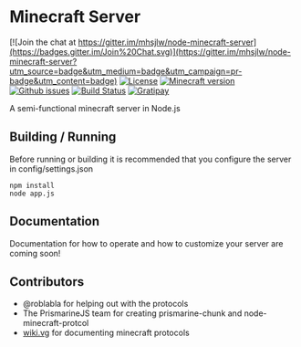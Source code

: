Minecraft Server
================

[![Join the chat at https://gitter.im/mhsjlw/node-minecraft-server](https://badges.gitter.im/Join%20Chat.svg)](https://gitter.im/mhsjlw/node-minecraft-server?utm_source=badge&utm_medium=badge&utm_campaign=pr-badge&utm_content=badge)
[![License](https://img.shields.io/badge/license-MIT-blue.svg)](https://github.com/mhsjlw/node-minecraft-server/blob/master/LICENSE)
[![Minecraft version](https://img.shields.io/badge/minecraft%20version-1.8-brightgreen.svg)](http://wiki.vg/Protocol)
[![Github issues](https://img.shields.io/github/issues/mhsjlw/node-minecraft-server.svg)](https://img.shields.io/github/issues/mhsjlw/node-minecraft-server.svg)
[![Build Status](https://img.shields.io/circleci/project/mhsjlw/node-minecraft-server/master.svg)](https://circleci.com/gh/mhsjlw/node-minecraft-server) [![Gratipay](https://img.shields.io/gratipay/mhsjlw.svg)](https://gratipay.com/~mhsjlw/)

A semi-functional minecraft server in Node.js

## Building / Running
Before running or building it is recommended that you configure the server in config/settings.json

    npm install
    node app.js

## Documentation
Documentation for how to operate and how to customize your server are coming soon!

## Contributors

 - @roblabla for helping out with the protocols
 - The PrismarineJS team for creating prismarine-chunk and node-minecraft-protcol
 - [wiki.vg](http://wiki.vg/Protocols) for documenting minecraft protocols
